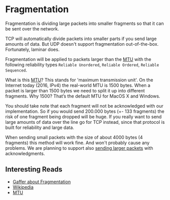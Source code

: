 # Fragmentation
Fragmentation is dividing large packets into smaller fragments so that it can be sent over the network.

TCP will automatically divide packets into smaller parts if you send large amounts of data. But UDP doesn't support fragmentation out-of-the-box. 
Fortunately, laminar does.  

Fragmentation will be applied to packets larger than the [MTU](https://en.wikipedia.org/wiki/Maximum_transmission_unit) with the following reliability types `Reliable Unordered`, `Reliable Ordered`, `Reliable Sequenced`. 

What is this [MTU](https://en.wikipedia.org/wiki/Maximum_transmission_unit)? This stands for 'maximum transmission unit'. 
On the Internet today (2016, IPv4) the real-world MTU is 1500 bytes. 
When a packet is larger than 1500 bytes we need to split it up into different fragments.
Why 1500? That’s the default MTU for MacOS X and Windows. 

You should take note that each fragment will not be acknowledged with our implementation. 
So if you would send 200.000 bytes (+- 133 fragments) the risk of one fragment being dropped will be huge. 
If you really want to send large amounts of data over the line go for TCP instead, since that protocol is built for reliability and large data. 

When sending small packets with the size of about 4000 bytes (4 fragments) this method will work fine. And won't probably cause any problems. 
We are planning to support also [sending larger packets](https://gafferongames.com/post/sending_large_blocks_of_data/) with acknowledgments.

## Interesting Reads
- [Gaffer about Fragmentation](https://gafferongames.com/post/packet_fragmentation_and_reassembly/)
- [Wikipedia](https://en.wikipedia.org/wiki/IP_fragmentation)
- [MTU](https://en.wikipedia.org/wiki/Maximum_transmission_unit)